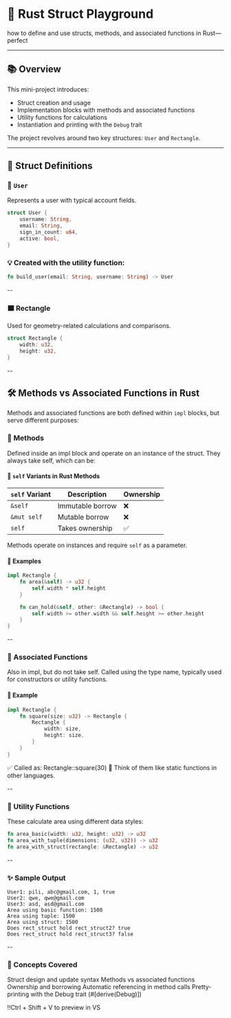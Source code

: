 # 🦀 Rust Struct Playground

how to define and use structs, methods, and associated functions in Rust—perfect 

---

## 📚 Overview

This mini-project introduces:
- Struct creation and usage
- Implementation blocks with methods and associated functions
- Utility functions for calculations
- Instantiation and printing with the `Debug` trait

The project revolves around two key structures: `User` and `Rectangle`.

---

## 🧱 Struct Definitions

### 👤 `User`

Represents a user with typical account fields.

```rust
struct User {
    username: String,
    email: String,
    sign_in_count: u64,
    active: bool,
}
```
### 💡 Created with the utility function:
```rust
fn build_user(email: String, username: String) -> User
```

--

### 🟫 Rectangle
Used for geometry-related calculations and comparisons.
```rust
struct Rectangle {
    width: u32,
    height: u32,
}
```
--

## 🛠 Methods vs Associated Functions in Rust

Methods and associated functions are both defined within `impl` blocks, but serve different purposes:

### 🔹 Methods
Defined inside an impl block and operate on an instance of the struct. They always take self, which can be:

#### 🧰 `self` Variants in Rust Methods

| `self` Variant | Description         | Ownership |
|----------------|---------------------|-----------|
| `&self`        | Immutable borrow     | ❌        |
| `&mut self`    | Mutable borrow       | ❌        |
| `self`         | Takes ownership      | ✅        |


Methods operate on instances and require `self` as a parameter.

#### 🔹 Examples

```rust
impl Rectangle {
    fn area(&self) -> u32 {
        self.width * self.height
    }

    fn can_hold(&self, other: &Rectangle) -> bool {
        self.width >= other.width && self.height >= other.height
    }
}

```

--

### 🔧 Associated Functions
Also in impl, but do not take self. Called using the type name, typically used for constructors or utility functions.
 
 #### 🔹 Example
```rust
impl Rectangle {
    fn square(size: u32) -> Rectangle {
        Rectangle {
            width: size,
            height: size,
        }
    }
}
```
✅ Called as: Rectangle::square(30)
🔄 Think of them like static functions in other languages.

--

### 🔨 Utility Functions
These calculate area using different data styles:
```rust
fn area_basic(width: u32, height: u32) -> u32
fn area_with_tuple(dimensions: (u32, u32)) -> u32
fn area_with_struct(rectangle: &Rectangle) -> u32
```
--

### ✨ Sample Output
```text
User1: pili, abc@gmail.com, 1, true
User2: qwe, qwe@gmail.com
User3: asd, asd@gmail.com
Area using basic function: 1500
Area using tuple: 1500
Area using struct: 1500
Does rect_struct hold rect_struct2? true
Does rect_struct hold rect_struct3? false
```

--

### 🧠 Concepts Covered
Struct design and update syntax
Methods vs associated functions
Ownership and borrowing
Automatic referencing in method calls
Pretty-printing with the Debug trait (#[derive(Debug)])

 !!Ctrl + Shift + V to preview in VS